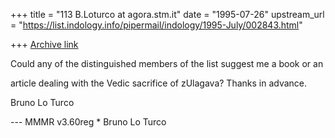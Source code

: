 +++
title = "113 B.Loturco at agora.stm.it"
date = "1995-07-26"
upstream_url = "https://list.indology.info/pipermail/indology/1995-July/002843.html"

+++
[Archive link](https://list.indology.info/pipermail/indology/1995-July/002843.html)

Could any of the distinguished members of the list suggest me a book or an

article dealing with the Vedic sacrifice of zUlagava?
Thanks in advance.

Bruno Lo Turco

 --- MMMR v3.60reg * Bruno Lo Turco






